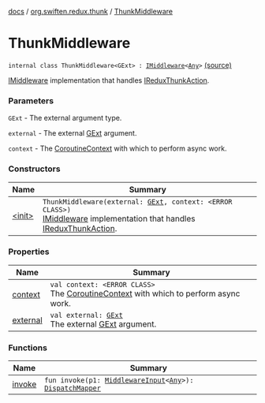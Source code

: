 [docs](../../index.md) / [org.swiften.redux.thunk](../index.md) / [ThunkMiddleware](./index.md)

# ThunkMiddleware

`internal class ThunkMiddleware<GExt> : `[`IMiddleware`](../../org.swiften.redux.core/-i-middleware.md)`<`[`Any`](https://kotlinlang.org/api/latest/jvm/stdlib/kotlin/-any/index.html)`>` [(source)](https://github.com/protoman92/KotlinRedux/tree/master/common/common-thunk/src/main/kotlin/org/swiften/redux/thunk/ThunkMiddleware.kt#L58)

[IMiddleware](../../org.swiften.redux.core/-i-middleware.md) implementation that handles [IReduxThunkAction](../-i-redux-thunk-action/index.md).

### Parameters

`GExt` - The external argument type.

`external` - The external [GExt](index.md#GExt) argument.

`context` - The [CoroutineContext](#) with which to perform async work.

### Constructors

| Name | Summary |
|---|---|
| [&lt;init&gt;](-init-.md) | `ThunkMiddleware(external: `[`GExt`](index.md#GExt)`, context: <ERROR CLASS>)`<br>[IMiddleware](../../org.swiften.redux.core/-i-middleware.md) implementation that handles [IReduxThunkAction](../-i-redux-thunk-action/index.md). |

### Properties

| Name | Summary |
|---|---|
| [context](context.md) | `val context: <ERROR CLASS>`<br>The [CoroutineContext](#) with which to perform async work. |
| [external](external.md) | `val external: `[`GExt`](index.md#GExt)<br>The external [GExt](index.md#GExt) argument. |

### Functions

| Name | Summary |
|---|---|
| [invoke](invoke.md) | `fun invoke(p1: `[`MiddlewareInput`](../../org.swiften.redux.core/-middleware-input/index.md)`<`[`Any`](https://kotlinlang.org/api/latest/jvm/stdlib/kotlin/-any/index.html)`>): `[`DispatchMapper`](../../org.swiften.redux.core/-dispatch-mapper.md) |
